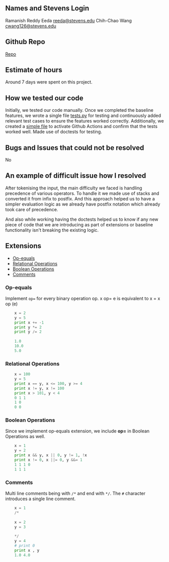 ## Names and Stevens Login
Ramanish Reddy Eeda reeda@stevens.edu
Chih-Chao Wang cwang126@stevens.edu

## Github Repo
[Repo](https://github.com/Eeda-RR/CS-515-A-FOC-PROJECT-2)

## Estimate of hours
Around 7 days were spent on this project.

## How we tested our code
Initially, we tested our code manually. Once we completed the baseline features, we wrote a single file [tests.py](./tests.py) for testing and continuously added relevant test cases to ensure the features worked correctly. Additionally, we created a [simple file](.github/workflows/github-action.yml)  to activate Github Actions and confirm that the tests worked well. Made use of doctests for testing.

## Bugs and Issues that could not be resolved
No

## An example of difficult issue how I resolved
After tokenising the input, the main difficulty we faced is handling precedence of various operators. To handle it we made use of stacks and converted it from infix to postfix. And this approach helped us to have a simpler evaluation logic as we already have postfix notation which already took care of precedence.

And also while working having the doctests helped us to know if any new piece of code that we are introducing as part of extensions or baseline functionality isn't breaking the existing logic.

## Extensions
- [Op-equals](#op-equals)
- [Relational Operations](#relational-operations)
- [Boolean Operations](#boolean-operations)
- [Comments](#comments)


### Op-equals
Implement `op=` for every binary operation op. x op= e is equivalent to x = x op (e) 
```python
    x = 2
    y = 5
    print x += -1
    print y *= 2
    print y /= 2
                      
    1.0
    10.0
    5.0
```
### Relational Operations
```python
    x = 100
    y = 5
    print x == y, x <= 100, y >= 4 
    print x != y, x != 100          
    print x > 101, y < 4
    0 1 1
    1 0
    0 0
```
### Boolean Operations
Since we implement op-equals extension, we include **op=** in Boolean Operations as well.
```python
    x = 1
    y = 2
    print x && y, x || 0, y != 1, !x
    print x != 0, x ||= 0, y &&= 1
    1 1 1 0
    1 1 1
```
### Comments
Multi line comments being with `/*` and end with `*/`. The `#` character introduces a single line comment.
```python
    x = 1
    /*
     
    x = 2
    y = 3
    
    */
    y = 4
    # print 0
    print x , y
    1.0 4.0
```
